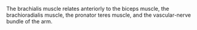 The brachialis muscle relates anteriorly to the biceps muscle, the brachioradialis muscle, the pronator teres muscle, and the vascular-nerve bundle of the arm.